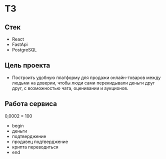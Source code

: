 # ТЗ

## Стек
- React 
- FastApi 
- PostgreSQL

## Цель проекта
- Построить удобную платформу для продажи онлайн-товаров между людьми на доверии, чтобы люди сами перекидывали деньги друг друг, с возможностью чата, оценивании и аукционов.



## Работа сервиса
0,0002 = 100
- begin
- деньги
- подтверджение
- продавец подтверджение
- крипта переводиться
- end